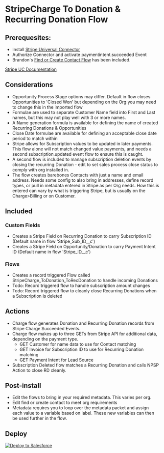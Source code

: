 # StripeCharge To Donation & Recurring Donation Flow

## Prerequesites:
- Install [Stripe Universal Connector](https://appexchange.salesforce.com/appxListingDetail?listingId=4dff0f8e-0b10-47c2-a3a3-f3905e7f7927)
- Authorize Connector and activate paymentintent.succeeded Event
- Brandon's [Find or Create Contact Flow](https://github.com/EncludeLtd-Donor-Import-Configurations/Find-or-Create-Contact-Flow) has been included.


[Stripe UC Documentation](https://docs.stripe.com/connectors/stripe-connector-for-salesforce/overview)

## Considerations
- Opportunity Process Stage options may differ. Default in flow closes Opportunities to 'Closed Won' but depending on the Org you may need to change this in the imported flow
- Formulae are used to separate Customer Name field into First and Last names, but this may not play well with 3 or more names.
- A Name generation formula is available for defining the name of created Recurring Donations & Opportunities
- Close Date formulae are available for defining an acceptable close date period to match within
- Stripe allows for Subscription values to be updated in later payments. This flow alone will not match changed value payments, and needs a second subscription.updated event flow to ensure this is caught.
- A second flow is included to manage subscription deletion events by closing the recurring Donation - edit to set sales process close status to comply with org installed in.
- The flow creates barebones Contacts with just a name and email address. Needs some config to also bring in addresses, define record types, or pull in metadata entered in Stripe as per Org needs. How this is entered can vary by what is triggering Stripe, but is usually on the Charge>Billing or on Customer.

## Included
### Custom Fields
 - Creates a Stripe Field on Recurring Donation to carry Subscription ID (Default name in flow 'Stripe_Sub_ID__c')
 - Creates a Stripe Field on Opportunity/Donation to carry Payment Intent ID (Default name in flow 'Stripe_ID__c')
### Flows
 - Creates a record triggered Flow called StripeCharge_ToDonation_ToRecDonation to handle incoming Donations
 - Todo: Record triggered flow to handle subscription amount changes
 - Todo: Record triggered flow to cleanly close Recurring Donations when a Subscription is deleted

## Actions
- Charge flow generates Donation and Recurring Donation records from Stripe Charge Succeeded Events.
- Charge flow makes up to three GETs from Stripe API for additional data, depending on the payment type.
  - GET Customer for name data to use for Contact matching
  - GET Invoice for Subscription ID to use for Recurring Donation matching
  - GET Payment Intent for Lead Source
- Subscription Deleted flow matches a Recurring Donation and calls NPSP Action to close RD cleanly.

## Post-install
- Edit the flows to bring in your required metadata. This varies per org.
- Edit find or create contact to meet org requirements
- Metadata requires you to loop over the metadata packet and assign each value to a variable based on label. These new variables can then be used further in the flow.

## Deploy
<a href="https://githubsfdeploy.herokuapp.com?owner=Enclude-Components&repo=StripeCharge_ToDonation_ToRecDonation&ref=main">
  <img alt="Deploy to Salesforce"
       src="https://raw.githubusercontent.com/afawcett/githubsfdeploy/master/deploy.png">
</a>
